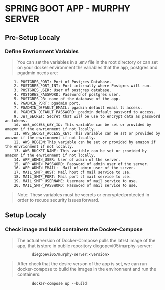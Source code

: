 # SPRING BOOT APP - MURPHY SERVER

## Pre-Setup Localy

### Define Envrionment Variables 
>You can set the variables in a .env file in the root directory or can set on your docker environment the variables that the app, postgres and pgadmin needs are:

        1. POSTGRES_PORT: Port of Postgres Database.
        2. POSTGRES_PORT_INT: Port internally where Postgres will run.
        3. POSTGRES_USER: User of postgres database.
        4. POSTGRES_PASSWORD: Password of postgres user.
        5. POSTGRES_DB: name of the database of the app.
        6. PGADMIN_PORT: pgadmin port.
        7. PGADMIN_DEFAULT_EMAIL: pgadmin default email to access.
        8. PGADMIN_DEFAULT_PASSWORD: pgadmin default password to access.
        9. JWT_SECRET: Secret that will be use to encrypt data as password an tokens.
        10. AWS_ACCESS_KEY_ID: This variable can be set or provided by amazon if the envrionment if not locally.
        11. AWS_SECRET_ACCESS_KEY: This variable can be set or provided by amazon if the envrionment if not locally.
        12. AWS_REGION:This variable can be set or provided by amazon if the envrionment if not locally.
        13. AWS_BUCKET_NAME: This variable can be set or provided by amazon if the envrionment if not locally.
        14. APP_ADMIN_USER: User of admin of the server.
        15. APP_ADMIN_PASSWORD: Password of admin user of the server. 
        16. APP_ADMIN_EMAIL:  Mail of admin user of the server.
        17. MAIL_SMTP_HOST: Mail host of mail service to use.
        18. MAIL_SMTP_PORT: Mail port of mail service to use.
        19. MAIL_SMTP_USERNAME: Username of mail service to use.
        20. MAIL_SMTP_PASSWORD: Password of mail service to use.

>Note: These variables must be secrets or encrypted protected in order to reduce security issues forward. 


## Setup Localy

### Check image and build containers the Docker-Compose
>The actual version of  Docker-Compose pulls the latest image of the app, that is store in public repository diegopevi05/murphy-server: 

				diegopevi05/murphy-server:<version>

>After check that the desire version of the app is set, we can run docker-compose to build the images in the environment and run the containers:
				
				docker-compose up --build



